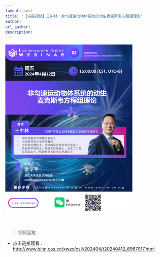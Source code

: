 ```yaml
---
layout: post
title: "【讲座视频】王中林：非匀速运动物体系统的动生麦克斯韦方程组理论"
author: 
url_author: 
description: 
---
```


<img src="/lab_images/blogs/maxwell5.png" style="margin: 0 auto;width: 400px;margin-bottom: 30px;">


> 视频回放

- 点击链接观看：http://www.binn.cas.cn/xwzx/xsjl/202404/t20240412_6967017.html


<!-- - 关注视频号，查看回放：

<img src="/videos/archive/code.png" style="margin: 0 auto;width: 400px;margin-bottom: 30px;"> -->
